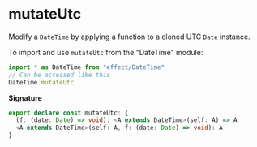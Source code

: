 # mutateUtc

Modify a `DateTime` by applying a function to a cloned UTC `Date` instance.

To import and use `mutateUtc` from the "DateTime" module:

```ts
import * as DateTime from "effect/DateTime"
// Can be accessed like this
DateTime.mutateUtc
```

**Signature**

```ts
export declare const mutateUtc: {
  (f: (date: Date) => void): <A extends DateTime>(self: A) => A
  <A extends DateTime>(self: A, f: (date: Date) => void): A
}
```
